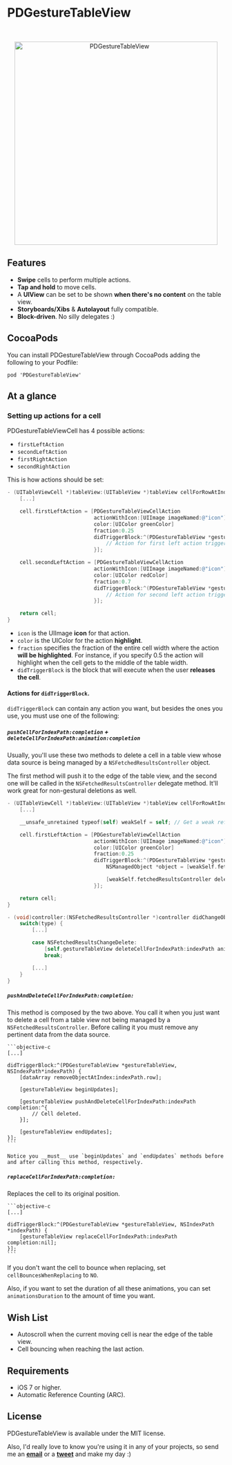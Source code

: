 PDGestureTableView
===================

<br />

<p align="center">
	<img src="https://raw.github.com/Dromaguirre/PDGestureTableView/images/1.png" alt="PDGestureTableView" title="PDGestureTableView" width="470px" />
</p>

## Features

- __Swipe__ cells to perform multiple actions.
- __Tap and hold__ to move cells.
- A __UIView__ can be set to be shown __when there's no content__ on the table view.
- __Storyboards/Xibs__ & __Autolayout__ fully compatible.
- __Block-driven__. No silly delegates :)

## CocoaPods

You can install PDGestureTableView through CocoaPods adding the following to your Podfile:

	pod 'PDGestureTableView'

## At a glance

### Setting up actions for a cell

PDGestureTableViewCell has 4 possible actions:

- `firstLeftAction`
- `secondLeftAction`
- `firstRightAction`
- `secondRightAction`

This is how actions should be set:

```objective-c
- (UITableViewCell *)tableView:(UITableView *)tableView cellForRowAtIndexPath:(NSIndexPath *)indexPath {
    [...]

    cell.firstLeftAction = [PDGestureTableViewCellAction
                            actionWithIcon:[UIImage imageNamed:@"icon"]
                            color:[UIColor greenColor]
                            fraction:0.25
                            didTriggerBlock:^(PDGestureTableView *gestureTableView, NSIndexPath*indexPath) {
                                // Action for first left action triggering.
                            }];

    cell.secondLeftAction = [PDGestureTableViewCellAction
                            actionWithIcon:[UIImage imageNamed:@"icon"]
                            color:[UIColor redColor]
                            fraction:0.7
                            didTriggerBlock:^(PDGestureTableView *gestureTableView, NSIndexPath*indexPath) {
                                // Action for second left action triggering.
                            }];

    return cell;
}
```

- `icon` is the UIImage __icon__ for that action.
- `color` is the UIColor for the action __highlight__.
- `fraction` specifies the fraction of the entire cell width where the action __will be highlighted__. For instance, if you specify 0.5 the action will highlight when the cell gets to the middle of the table width.
- `didTriggerBlock` is the block that will execute when the user __releases the cell__.

#### Actions for `didTriggerBlock`.

`didTriggerBlock` can contain any action you want, but besides the ones you use, you must use one of the following:

##### `pushCellForIndexPath:completion` + `deleteCellForIndexPath:animation:completion`

Usually, you'll use these two methods to delete a cell in a table view whose data source is being managed by a `NSFetchedResultsController` object.

The first method will push it to the edge of the table view, and the second one will be called in the `NSFetchedResultsController` delegate method. It'll work great for non-gestural deletions as well.

```objective-c
- (UITableViewCell *)tableView:(UITableView *)tableView cellForRowAtIndexPath:(NSIndexPath *)indexPath {
	[...]

	__unsafe_unretained typeof(self) weakSelf = self; // Get a weak reference of self so you can access it from didTriggerBlock without creating retain cycles.

	cell.firstLeftAction = [PDGestureTableViewCellAction
							actionWithIcon:[UIImage imageNamed:@"icon"]
							color:[UIColor greenColor]
							fraction:0.25
							didTriggerBlock:^(PDGestureTableView *gestureTableView, NSIndexPath*indexPath) {
								NSManagedObject *object = [weakSelf.fetchedResultsController objectAtIndexPath:indexPath];

								[weakSelf.fetchedResultsController deleteObject:object];
							}];

	return cell;
}

- (void)controller:(NSFetchedResultsController *)controller didChangeObject:(id)anObject atIndexPath:(NSIndexPath *)indexPath forChangeType:(NSFetchedResultsChangeType)type newIndexPath:(NSIndexPath *)newIndexPath {
	switch(type) {
		[...]

        case NSFetchedResultsChangeDelete:
            [self.gestureTableView deleteCellForIndexPath:indexPath animation:UITableViewRowAnimationRight completion:nil];
            break;

		[...]
    }
}
```

##### `pushAndDeleteCellForIndexPath:completion:`

This method is composed by the two above. You call it when you just want to delete a cell from a table view not being managed by a `NSFetchedResultsController`. Before calling it you must remove any pertinent data from the data source.

	```objective-c
	[...]

	didTriggerBlock:^(PDGestureTableView *gestureTableView, NSIndexPath*indexPath) {
		[dataArray removeObjectAtIndex:indexPath.row];

		[gestureTableView beginUpdates];

	    [gestureTableView pushAndDeleteCellForIndexPath:indexPath completion:^{
	        // Cell deleted.
	    }];

		[gestureTableView endUpdates];
	}];
	```

	Notice you __must__ use `beginUpdates` and `endUpdates` methods before and after calling this method, respectively.

##### `replaceCellForIndexPath:completion:`

Replaces the cell to its original position.

	```objective-c
	[...]

	didTriggerBlock:^(PDGestureTableView *gestureTableView, NSIndexPath *indexPath) {
	    [gestureTableView replaceCellForIndexPath:indexPath completion:nil];
	}];
	```

If you don't want the cell to bounce when replacing, set `cellBouncesWhenReplacing` to `NO`.

Also, if you want to set the duration of all these animations, you can set `animationsDuration` to the amount of time you want.

## Wish List

- Autoscroll when the current moving cell is near the edge of the table view.
- Cell bouncing when reaching the last action.

## Requirements

- iOS 7 or higher.
- Automatic Reference Counting (ARC).

## License

PDGestureTableView is available under the MIT license.

Also, I'd really love to know you're using it in any of your projects, so send me an [__email__](mailto:dromaguirre@gmail.com) or a [__tweet__](http://twitter.com/Dromaguirre) and make my day :)
